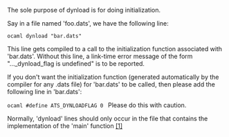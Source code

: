 The sole purpose of dynload is for doing initialization.

Say in a file named 'foo.dats', we have the following line:

```ocaml dynload "bar.dats" ```

This line gets compiled to a call to the initialization function associated
with 'bar.dats'. Without this line, a link-time error message of the form
"..._dynload_flag is undefined" is to be reported.

If you don't want the initialization function (generated automatically by
the compiler for any .dats file) for 'bar.dats' to be called, then please
add the following line in 'bar.dats':

```ocaml #define ATS_DYNLOADFLAG 0 ``` Please do this with caution.

Normally, 'dynload' lines should only occur in the file that contains the
implementation of the 'main' function [\[1\]][1]

[1]: https://groups.google.com/d/msg/ats-lang-users/jqFEAf1drXc/uv5x_rx3aMEJ
